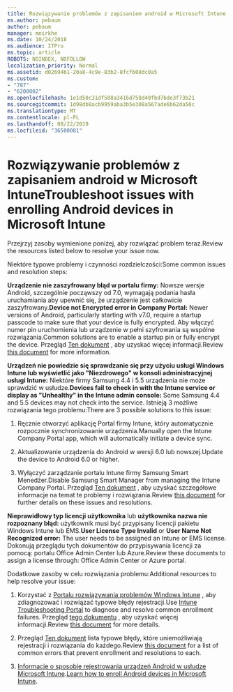 ```yaml
---
title: Rozwiązywanie problemów z zapisaniem android w Microsoft Intune
ms.author: pebaum
author: pebaum
manager: mnirkhe
ms.date: 10/24/2018
ms.audience: ITPro
ms.topic: article
ROBOTS: NOINDEX, NOFOLLOW
localization_priority: Normal
ms.assetid: d0269461-20a8-4c9e-83b2-8fcf608dc0a5
ms.custom:
- "787"
- "6200002"
ms.openlocfilehash: 1e1d50c31df588a3416d758d40fbd7bde3f73b21
ms.sourcegitcommit: 1d98db8acb9959aba3b5e308a567ade6b62da56c
ms.translationtype: MT
ms.contentlocale: pl-PL
ms.lasthandoff: 08/22/2019
ms.locfileid: "36500081"
---
```

# <a name="troubleshoot-issues-with-enrolling-android-devices-in-microsoft-intune"></a><span data-ttu-id="6fc7a-102">Rozwiązywanie problemów z zapisaniem android w Microsoft Intune</span><span class="sxs-lookup"><span data-stu-id="6fc7a-102">Troubleshoot issues with enrolling Android devices in Microsoft Intune</span></span>

<span data-ttu-id="6fc7a-103">Przejrzyj zasoby wymienione poniżej, aby rozwiązać problem teraz.</span><span class="sxs-lookup"><span data-stu-id="6fc7a-103">Review the resources listed below to resolve your issue now.</span></span>
  
<span data-ttu-id="6fc7a-104">Niektóre typowe problemy i czynności rozdzielczości:</span><span class="sxs-lookup"><span data-stu-id="6fc7a-104">Some common issues and resolution steps:</span></span>
  
 <span data-ttu-id="6fc7a-105">**Urządzenie nie zaszyfrowany błąd w portalu firmy:** Nowsze wersje Android, szczególnie począwszy od 7.0, wymagają podania hasła uruchamiania aby upewnić się, że urządzenie jest całkowicie zaszyfrowany.</span><span class="sxs-lookup"><span data-stu-id="6fc7a-105">**Device not Encrypted error in Company Portal:** Newer versions of Android, particularly starting with v7.0, require a startup passcode to make sure that your device is fully encrypted.</span></span> <span data-ttu-id="6fc7a-106">Aby włączyć numer pin uruchomienia lub urządzenie w pełni szyfrowania są wspólne rozwiązania.</span><span class="sxs-lookup"><span data-stu-id="6fc7a-106">Common solutions are to enable a startup pin or fully encrypt the device.</span></span> <span data-ttu-id="6fc7a-107">Przegląd [Ten dokument](https://docs.microsoft.com/intune-user-help/your-device-appears-encrypted-but-cp-says-otherwise-android) , aby uzyskać więcej informacji.</span><span class="sxs-lookup"><span data-stu-id="6fc7a-107">Review [this document](https://docs.microsoft.com/intune-user-help/your-device-appears-encrypted-but-cp-says-otherwise-android) for more information.</span></span>
  
 <span data-ttu-id="6fc7a-108">**Urządzeń nie powiedzie się sprawdzanie się przy użyciu usługi Windows Intune lub wyświetlić jako "Niezdrowego" w konsoli administracyjnej usługi Intune:** Niektóre firmy Samsung 4.4 i 5.5 urządzenia nie może sprawdzić w usłudze.</span><span class="sxs-lookup"><span data-stu-id="6fc7a-108">**Devices fail to check in with the Intune service or display as "Unhealthy" in the Intune admin console:** Some Samsung 4.4 and 5.5 devices may not check into the service.</span></span> <span data-ttu-id="6fc7a-109">Istnieją 3 możliwe rozwiązania tego problemu:</span><span class="sxs-lookup"><span data-stu-id="6fc7a-109">There are 3 possible solutions to this issue:</span></span>
  
1. <span data-ttu-id="6fc7a-110">Ręcznie otworzyć aplikację Portal firmy Intune, który automatycznie rozpocznie synchronizowanie urządzenia.</span><span class="sxs-lookup"><span data-stu-id="6fc7a-110">Manually open the Intune Company Portal app, which will automatically initiate a device sync.</span></span>

2. <span data-ttu-id="6fc7a-111">Aktualizowanie urządzenia do Android w wersji 6.0 lub nowszej.</span><span class="sxs-lookup"><span data-stu-id="6fc7a-111">Update the device to Android 6.0 or higher.</span></span>

3. <span data-ttu-id="6fc7a-112">Wyłączyć zarządzanie portalu Intune firmy Samsung Smart Menedżer.</span><span class="sxs-lookup"><span data-stu-id="6fc7a-112">Disable Samsung Smart Manager from managing the Intune Company Portal.</span></span> <span data-ttu-id="6fc7a-113">Przegląd [Ten dokument](https://docs.microsoft.com/intune-classic/troubleshoot/troubleshoot-device-enrollment-in-intune#devices-fail-to-check-in-with-the-intune-service-and-display-as-unhealthy-in-the-intune-admin-console) , aby uzyskać szczegółowe informacje na temat te problemy i rozwiązania.</span><span class="sxs-lookup"><span data-stu-id="6fc7a-113">Review [this document](https://docs.microsoft.com/intune-classic/troubleshoot/troubleshoot-device-enrollment-in-intune#devices-fail-to-check-in-with-the-intune-service-and-display-as-unhealthy-in-the-intune-admin-console) for further details on these issues and resolutions.</span></span>

 <span data-ttu-id="6fc7a-114">**Nieprawidłowy typ licencji użytkownika** lub **użytkownika nazwa nie rozpoznany błąd:** użytkownik musi być przypisany licencji pakietu Windows Intune lub EMS.</span><span class="sxs-lookup"><span data-stu-id="6fc7a-114">**User License Type Invalid** or **User Name Not Recognized error:** The user needs to be assigned an Intune or EMS license.</span></span> <span data-ttu-id="6fc7a-115">Dokonują przeglądu tych dokumentów do przypisywania licencji za pomocą: portalu Office Admin Center lub Azure.</span><span class="sxs-lookup"><span data-stu-id="6fc7a-115">Review these documents to assign a license through: Office Admin Center or Azure portal.</span></span>
  
<span data-ttu-id="6fc7a-116">Dodatkowe zasoby w celu rozwiązania problemu:</span><span class="sxs-lookup"><span data-stu-id="6fc7a-116">Additional resources to help resolve your issue:</span></span>
  
1. <span data-ttu-id="6fc7a-117">Korzystać z [Portalu rozwiązywania problemów Windows Intune](https://devicemanagement.microsoft.com/#blade/Microsoft_Intune_DeviceSettings/TroubleshootBlade) , aby zdiagnozować i rozwiązać typowe błędy rejestracji.</span><span class="sxs-lookup"><span data-stu-id="6fc7a-117">Use [Intune Troubleshooting Portal](https://devicemanagement.microsoft.com/#blade/Microsoft_Intune_DeviceSettings/TroubleshootBlade) to diagnose and resolve common enrollment failures.</span></span> <span data-ttu-id="6fc7a-118">Przegląd [tego dokumentu](https://docs.microsoft.com/intune/help-desk-operators) , aby uzyskać więcej informacji.</span><span class="sxs-lookup"><span data-stu-id="6fc7a-118">Review [this document](https://docs.microsoft.com/intune/help-desk-operators) for more details.</span></span>

2. <span data-ttu-id="6fc7a-119">Przegląd [Ten dokument](https://docs.microsoft.com/intune-classic/Troubleshoot/troubleshoot-device-enrollment-in-intune) lista typowe błędy, które uniemożliwiają rejestracji i rozwiązania do każdego.</span><span class="sxs-lookup"><span data-stu-id="6fc7a-119">Review [this document](https://docs.microsoft.com/intune-classic/Troubleshoot/troubleshoot-device-enrollment-in-intune) for a list of common errors that prevent enrollment and resolutions to each.</span></span>

3. <span data-ttu-id="6fc7a-120">[Informacje o sposobie rejestrowania urządzeń Android w usłudze Microsoft Intune](https://docs.microsoft.com/intune/android-enroll).</span><span class="sxs-lookup"><span data-stu-id="6fc7a-120">[Learn how to enroll Android devices in Microsoft Intune](https://docs.microsoft.com/intune/android-enroll).</span></span>
